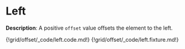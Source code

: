 # Left

__Description__: A positive `offset` value offsets the element to the left.

{!grid/offset/_code/left.code.md!}
{!grid/offset/_code/left.fixture.md!}

<div class="cf"></div>
<div class="end"></div>


